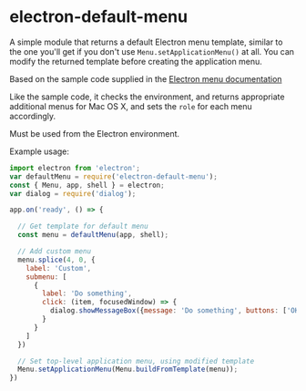 # electron-default-menu

A simple module that returns a default Electron menu template, similar to the one you'll get if you don't use `Menu.setApplicationMenu()` at all.  You can modify the returned template before creating the application menu.

Based on the sample code supplied in the [Electron menu documentation](https://github.com/atom/electron/blob/master/docs/api/menu.md)

Like the sample code, it checks the environment, and returns appropriate additional menus for Mac OS X, and sets the `role` for each menu accordingly.

Must be used from the Electron environment.

Example usage:

```javascript
import electron from 'electron';
var defaultMenu = require('electron-default-menu');
const { Menu, app, shell } = electron;
var dialog = require('dialog');

app.on('ready', () => {

  // Get template for default menu
  const menu = defaultMenu(app, shell);

  // Add custom menu
  menu.splice(4, 0, {
    label: 'Custom',
    submenu: [
      {
        label: 'Do something',
        click: (item, focusedWindow) => {
          dialog.showMessageBox({message: 'Do something', buttons: ['OK'] })
        }
      }
    ]
  })

  // Set top-level application menu, using modified template
  Menu.setApplicationMenu(Menu.buildFromTemplate(menu));
})

```
